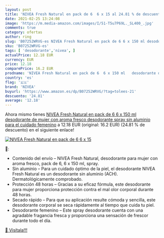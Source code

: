 ```yaml
---
layout: post
title: 'NIVEA Fresh Natural en pack de 6  6 x 15 al 24.81 % de descuento'
date: 2021-02-25 13:24:08
image: 'https://m.media-amazon.com/images/I/51-T5u7P69L._SL400_.jpg'
comments: true
category: ofertas
author: ring
slug: 'B07252WRVG-es NIVEA Fresh Natural en pack de 6 6 x 150 ml desodorante de...'
sku: 'B07252WRVG-es'
tags: [ 'desodorante','nivea', ]
actualPrice: 12.18 EUR
currency: EUR
price: 12.18
comparePrice: 16.2 EUR
prodname: 'NIVEA Fresh Natural en pack de 6  6 x 150 ml   desodorante de mujer con aroma fresco  desodorante spray sin aluminio para el cuidado femenino'
country: 'es'
flag: '🇪🇸'
brand: 'NIVEA'
buyurl: 'https://www.amazon.es/dp/B07252WRVG/?tag=tolees-21'
descuento: '24.81'
average: '12.18'
---
```


Ahora mismo tienes [NIVEA Fresh Natural en pack de 6  6 x 150 ml   desodorante de mujer con aroma fresco  desodorante spray sin aluminio para el cuidado femenino](https://www.amazon.es/dp/B07252WRVG/?tag=tolees-21) a 12.18 EUR (original: 16.2 EUR) (24.81 %  de descuento) en el siguiente enlace!

[![NIVEA Fresh Natural en pack de 6  6 x 15](https://m.media-amazon.com/images/I/51-T5u7P69L._SL400_.jpg)](https://www.amazon.es/dp/B07252WRVG/?tag=tolees-21)

🔎:

- Contenido del envío – NIVEA Fresh Natural, desodorante para mujer con aroma fresco, pack de 6, 6 x 150 ml, spray.
- Sin aluminio – Para un cuidado óptimo de la piel, el desodorante NIVEA Fresh Natural es un desodorante sin aluminio (ACH). Dermatológicamente comprobado.
- Protección 48 horas – Gracias a su eficaz fórmula, este desodorante para mujer proporciona protección contra el mal olor corporal durante 48 horas.
- Secado rápido – Para que su aplicación resulte cómoda y sencilla, este desodorante corporal se seca rápidamente al tiempo que cuida tu piel.
- Desodorante femenino – Este spray desodorante cuenta con una agradable fragancia fresca y proporciona una sensación de frescor durante todo el día.

[🛒 Visítala!!!](https://www.amazon.es/dp/B07252WRVG/?tag=tolees-21)
